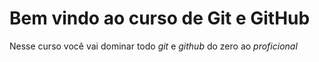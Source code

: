 


# Bem vindo ao curso de Git e GitHub

Nesse curso você vai dominar todo *git* e *github* do zero ao _proficional_